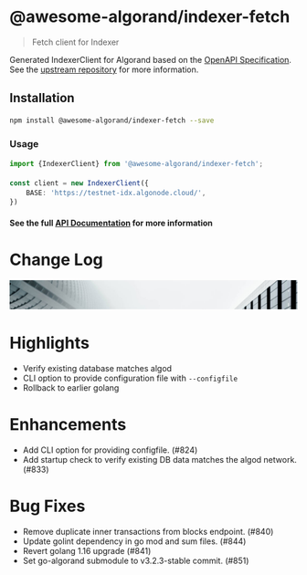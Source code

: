 
# @awesome-algorand/indexer-fetch
> Fetch client for Indexer

Generated IndexerClient for Algorand based on the [OpenAPI Specification](https://raw.githubusercontent.com/algorand/indexer/2.8.2/api/indexer.oas3.yml). 
See the [upstream repository](https://github.com/algorand/indexer) for more information.

## Installation

```bash
npm install @awesome-algorand/indexer-fetch --save
```

### Usage

```typescript
import {IndexerClient} from '@awesome-algorand/indexer-fetch';

const client = new IndexerClient({
    BASE: 'https://testnet-idx.algonode.cloud/',
})
```

#### See the full [API Documentation](https://awesome-algorand.github.io/algo-fetch/guides/clients/indexer/) for more information

# Change Log
![GitHub Logo](https://raw.githubusercontent.com/algorand/go-algorand/master/release/release-banner.jpg)

# Highlights

* Verify existing database matches algod
* CLI option to provide configuration file with `--configfile`
* Rollback to earlier golang

# Enhancements

* Add CLI option for providing configfile. (#824)
* Add startup check to verify existing DB data matches the algod network. (#833)

# Bug Fixes

* Remove duplicate inner transactions from blocks endpoint. (#840)
* Update golint dependency in go mod and sum files. (#844)
* Revert golang 1.16 upgrade (#841)
* Set go-algorand submodule to v3.2.3-stable commit. (#851)
